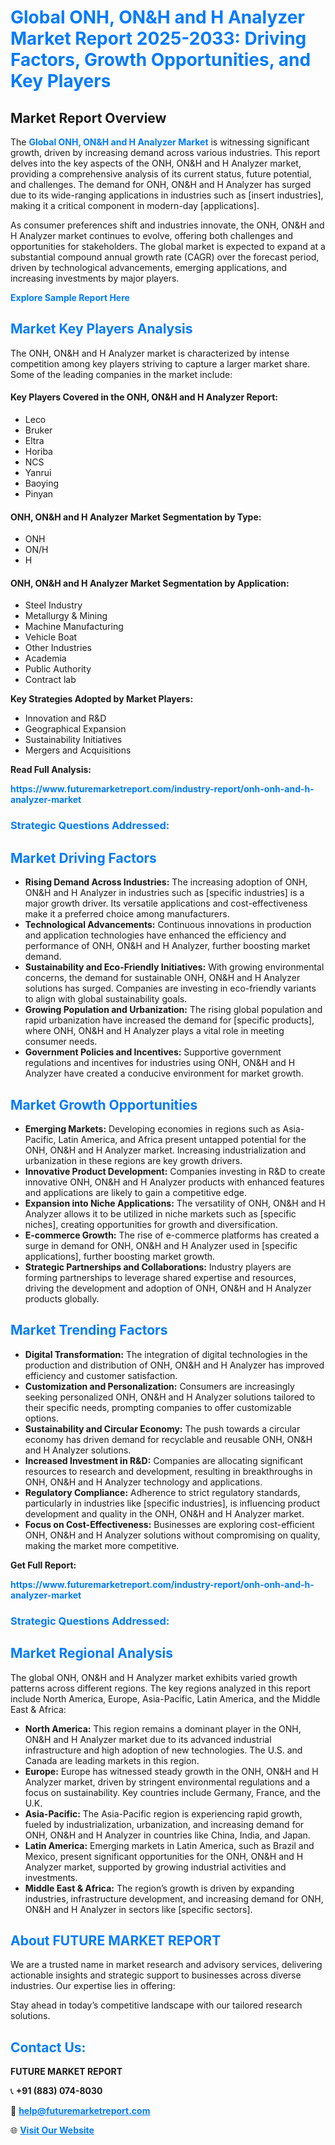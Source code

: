 <h1 style="color: #007BFF;">Global ONH, ON&H and H Analyzer Market Report 2025-2033: Driving Factors, Growth Opportunities, and Key Players</h1>

<section id="overview">
<h2>Market Report Overview</h2>
<p>The <a href="https://www.futuremarketreport.com/industry-report/onh-onh-and-h-analyzer-market" style="color: #007BFF; text-decoration: none;"><strong>Global ONH, ON&H and H Analyzer Market</strong></a> is witnessing significant growth, driven by increasing demand across various industries. This report delves into the key aspects of the ONH, ON&H and H Analyzer market, providing a comprehensive analysis of its current status, future potential, and challenges. The demand for ONH, ON&H and H Analyzer has surged due to its wide-ranging applications in industries such as [insert industries], making it a critical component in modern-day [applications].</p>
<p>As consumer preferences shift and industries innovate, the ONH, ON&H and H Analyzer market continues to evolve, offering both challenges and opportunities for stakeholders. The global market is expected to expand at a substantial compound annual growth rate (CAGR) over the forecast period, driven by technological advancements, emerging applications, and increasing investments by major players.</p>
</section>

<section id="overview">
<p><a href="https://www.futuremarketreport.com/request-sample/reportId=105976" style="color: #007BFF; text-decoration: none;"><strong>Explore Sample Report Here</strong></a></p>
</section>

<section id="key-players">
<h2 style="color: #007BFF;">Market Key Players Analysis</h2>
<p>The ONH, ON&H and H Analyzer market is characterized by intense competition among key players striving to capture a larger market share. Some of the leading companies in the market include:</p>
<h4>Key Players Covered in the ONH, ON&H and H Analyzer Report:</h4>
<ul><li>Leco</li><li>Bruker</li><li>Eltra</li><li>Horiba</li><li>NCS</li><li>Yanrui</li><li>Baoying</li><li>Pinyan</li></ul>
<h4>ONH, ON&H and H Analyzer Market Segmentation by Type:</h4>
<ul><li>ONH</li><li>ON/H</li><li>H</li></ul>

<h4>ONH, ON&H and H Analyzer Market Segmentation by Application:</h4>
<ul><li>Steel Industry</li><li>Metallurgy &amp; Mining</li><li>Machine Manufacturing</li><li>Vehicle Boat</li><li>Other Industries</li><li>Academia</li><li>Public Authority</li><li>Contract lab</li></ul>
<p><strong>Key Strategies Adopted by Market Players:</strong></p>
<ul>
<li>Innovation and R&D</li>
<li>Geographical Expansion</li>
<li>Sustainability Initiatives</li>
<li>Mergers and Acquisitions</li>
</ul>
</section>

<section>
<p><strong>Read Full Analysis: </strong></p><a href="https://www.futuremarketreport.com/industry-report/onh-onh-and-h-analyzer-market" style="color: #007BFF; text-decoration: none;"><strong>https://www.futuremarketreport.com/industry-report/onh-onh-and-h-analyzer-market</strong></a>
<h3 style="color: #007BFF;">Strategic Questions Addressed:</h3>
</section>

<section id="driving-factors">
<h2 style="color: #007BFF;">Market Driving Factors</h2>
<ul>
<li><strong>Rising Demand Across Industries:</strong> The increasing adoption of ONH, ON&H and H Analyzer in industries such as [specific industries] is a major growth driver. Its versatile applications and cost-effectiveness make it a preferred choice among manufacturers.</li>
<li><strong>Technological Advancements:</strong> Continuous innovations in production and application technologies have enhanced the efficiency and performance of ONH, ON&H and H Analyzer, further boosting market demand.</li>
<li><strong>Sustainability and Eco-Friendly Initiatives:</strong> With growing environmental concerns, the demand for sustainable ONH, ON&H and H Analyzer solutions has surged. Companies are investing in eco-friendly variants to align with global sustainability goals.</li>
<li><strong>Growing Population and Urbanization:</strong> The rising global population and rapid urbanization have increased the demand for [specific products], where ONH, ON&H and H Analyzer plays a vital role in meeting consumer needs.</li>
<li><strong>Government Policies and Incentives:</strong> Supportive government regulations and incentives for industries using ONH, ON&H and H Analyzer have created a conducive environment for market growth.</li>
</ul>
</section>

<section id="growth-opportunities">
<h2 style="color: #007BFF;">Market Growth Opportunities</h2>
<ul>
<li><strong>Emerging Markets:</strong> Developing economies in regions such as Asia-Pacific, Latin America, and Africa present untapped potential for the ONH, ON&H and H Analyzer market. Increasing industrialization and urbanization in these regions are key growth drivers.</li>
<li><strong>Innovative Product Development:</strong> Companies investing in R&D to create innovative ONH, ON&H and H Analyzer products with enhanced features and applications are likely to gain a competitive edge.</li>
<li><strong>Expansion into Niche Applications:</strong> The versatility of ONH, ON&H and H Analyzer allows it to be utilized in niche markets such as [specific niches], creating opportunities for growth and diversification.</li>
<li><strong>E-commerce Growth:</strong> The rise of e-commerce platforms has created a surge in demand for ONH, ON&H and H Analyzer used in [specific applications], further boosting market growth.</li>
<li><strong>Strategic Partnerships and Collaborations:</strong> Industry players are forming partnerships to leverage shared expertise and resources, driving the development and adoption of ONH, ON&H and H Analyzer products globally.</li>
</ul>
</section>

<section id="trending-factors">
<h2 style="color: #007BFF;">Market Trending Factors</h2>
<ul>
<li><strong>Digital Transformation:</strong> The integration of digital technologies in the production and distribution of ONH, ON&H and H Analyzer has improved efficiency and customer satisfaction.</li>
<li><strong>Customization and Personalization:</strong> Consumers are increasingly seeking personalized ONH, ON&H and H Analyzer solutions tailored to their specific needs, prompting companies to offer customizable options.</li>
<li><strong>Sustainability and Circular Economy:</strong> The push towards a circular economy has driven demand for recyclable and reusable ONH, ON&H and H Analyzer solutions.</li>
<li><strong>Increased Investment in R&D:</strong> Companies are allocating significant resources to research and development, resulting in breakthroughs in ONH, ON&H and H Analyzer technology and applications.</li>
<li><strong>Regulatory Compliance:</strong> Adherence to strict regulatory standards, particularly in industries like [specific industries], is influencing product development and quality in the ONH, ON&H and H Analyzer market.</li>
<li><strong>Focus on Cost-Effectiveness:</strong> Businesses are exploring cost-efficient ONH, ON&H and H Analyzer solutions without compromising on quality, making the market more competitive.</li>
</ul>
</section>

<section>
<p><strong>Get Full Report: </strong></p><a href="https://www.futuremarketreport.com/industry-report/onh-onh-and-h-analyzer-market" style="color: #007BFF; text-decoration: none;"><strong>https://www.futuremarketreport.com/industry-report/onh-onh-and-h-analyzer-market</strong></a>
<h3 style="color: #007BFF;">Strategic Questions Addressed:</h3>
</section>


<section id="regional-analysis">
<h2 style="color: #007BFF;">Market Regional Analysis</h2>
<p>The global ONH, ON&H and H Analyzer market exhibits varied growth patterns across different regions. The key regions analyzed in this report include North America, Europe, Asia-Pacific, Latin America, and the Middle East & Africa:</p>
<ul>
<li><strong>North America:</strong> This region remains a dominant player in the ONH, ON&H and H Analyzer market due to its advanced industrial infrastructure and high adoption of new technologies. The U.S. and Canada are leading markets in this region.</li>
<li><strong>Europe:</strong> Europe has witnessed steady growth in the ONH, ON&H and H Analyzer market, driven by stringent environmental regulations and a focus on sustainability. Key countries include Germany, France, and the U.K.</li>
<li><strong>Asia-Pacific:</strong> The Asia-Pacific region is experiencing rapid growth, fueled by industrialization, urbanization, and increasing demand for ONH, ON&H and H Analyzer in countries like China, India, and Japan.</li>
<li><strong>Latin America:</strong> Emerging markets in Latin America, such as Brazil and Mexico, present significant opportunities for the ONH, ON&H and H Analyzer market, supported by growing industrial activities and investments.</li>
<li><strong>Middle East & Africa:</strong> The region’s growth is driven by expanding industries, infrastructure development, and increasing demand for ONH, ON&H and H Analyzer in sectors like [specific sectors].</li>
</ul>
</section>

<footer>
<h2 style="color: #007BFF;">About FUTURE MARKET REPORT</h2>
<p>We are a trusted name in market research and advisory services, delivering actionable insights and strategic support to businesses across diverse industries. Our expertise lies in offering:</p>

<p>Stay ahead in today’s competitive landscape with our tailored research solutions.</p>

<h2 style="color: #007BFF;">Contact Us:</h2>
<p><strong>FUTURE MARKET REPORT</strong></p>
<p>📞 <strong>+91 (883) 074-8030</strong></p>
<p>📧 <strong><a href="mailto:help@futuremarketreport.com" style="color: #007BFF;">help@futuremarketreport.com</a></strong></p>
<p>🌐 <strong><a href="https://www.futuremarketreport.com/" style="color: #007BFF;">Visit Our Website</a></strong></p>
</footer>